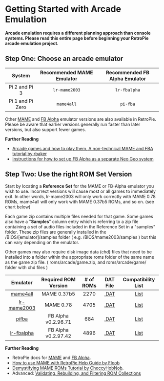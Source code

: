 # Getting Started with Arcade Emulation

**Arcade emulation requires a different planning approach than console systems. Please read this entire page before beginning your RetroPie arcade emulation project.**

## Step One: Choose an arcade emulator

| System | Recommended MAME Emulator| Recommended FB Alpha Emulator|
| :---: | :---: | :---: |
|Pi 2 and Pi 3| `lr-mame2003` | `lr-fbalpha`|
|Pi 1 and Pi Zero| `mame4all` | `pi-fba`|

Other [MAME](MAME) and [FB Alpha](FinalBurn-Alpha) emulator versions are also available in RetroPie. Please be aware that earlier versions generally run faster than later versions, but also support fewer games.

**Further Reading**

* [Arcade games and how to play them, A non-technical MAME and FBA tutorial by rbaker](https://retropie.org.uk/forum/topic/7247/guide-arcade-games-and-how-to-play-them-a-non-technical-mame-fba-tutorial)
* [Instructions for how to set up FB Alpha as a separate Neo Geo system](Neo-Geo)

## Step Two: Use the right ROM Set Version
Start by locating a **Reference Set** for the MAME or FB-Alpha emulator you wish to use. Incorrect versions will cause most or all games to immediately exit. In other words, lr-mame2003 will only work correctly with MAME 0.78 ROMs, mame4all will only work with MAME 0.37b5 ROMs, and so on. (see chart below)

Each game zip contains multiple files needed for that game. Some games also have a "**Samples**" column entry which is referring to a zip file containing a set of audio files included in the Reference Set in a "samples" folder. These zip files are generally installed in the /BIOS/[emulator]/samples folder ( e.g. /BIOS/mame2003/samples ) but this can vary depending on the emulator.

Other games may also require disk image data (chd) files that need to be installed into a folder within the appropriate roms folder of the same name as the game zip file. ( roms/arcade/game.zip, and roms/arcade/game/ folder with chd files )

| Emulator | Required ROM Version | # of ROMs | DAT File | Compatibility List |
| :---: | :---: | :---: | :---: | :---: |
| [mame4all](MAME) | MAME 0.37b5 | 2270 | [.DAT](https://drive.google.com/file/d/0B2TMeZ6iEFvHVUNfWHpUZk82bkk/view?usp=sharing)| [List](https://docs.google.com/spreadsheets/d/1SHspjyHavY9-PKbO2swDr52BS2Wl_mB_Vjx2Z1SXiD8/edit) |
| [lr-mame2003](MAME) | MAME 0.78 | 4705 | [.DAT](https://drive.google.com/file/d/0B2TMeZ6iEFvHTkc2TXZOOFhCRzQ/view?usp=sharing)| [List](https://docs.google.com/spreadsheets/d/1LP1MELCvcxu7TfiowF_0ZuvRVEMqlfQyTVetnOJvuJc/edit?usp=sharing) |
| [pifba](FinalBurn-Alpha) | FB Alpha v0.2.96.71 | 684 | [.DAT](https://drive.google.com/file/d/0B2TMeZ6iEFvHaHUta2dQYk1HTGM/view?usp=sharing)| [List](https://docs.google.com/spreadsheets/d/1OZioLrz16ptaNbjQUDP5hhVzQDTOTn9Nz46Hbj3-06k/edit?usp=sharing) |
| [lr-fbalpha](FinalBurn-Alpha) | FB Alpha v0.2.97.42 | 4896 | [.DAT](https://github.com/libretro/fbalpha/raw/master/dats/FB%20Alpha%20v0.2.97.42%20(ClrMame%20Pro%20XML).dat.zip)| [List](https://docs.google.com/spreadsheets/d/1GaqIIoiWbzKHwZ52S2xCSDQXILo81Ls1mHK6czKGAtM/edit?usp=sharing) |


**Further Reading**

- RetroPie docs for [MAME](Mame) and [FB Alpha](FinalBurn-Alpha).
- [How to use MAME with RetroPie Help Guide by Floob](https://retropie.org.uk/forum/topic/2859/how-to-use-mame-with-retropie-help-guide)
- [Demystifying MAME ROMs Tutorial by ChoccyHobNob](http://choccyhobnob.com/tutorials/demystifying-mame-roms/).
- Advanced: [Validating, Rebuilding, and Filtering ROM Collections](Validating,-Rebuilding,-and-Filtering-ROM-Collections)
